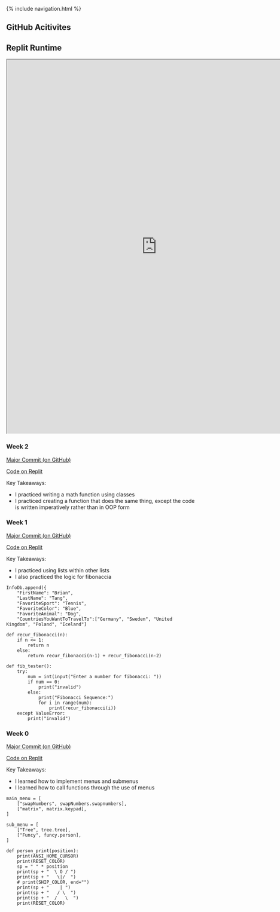 {% include navigation.html %}

## GitHub Acitivites

## Replit Runtime

<iframe height="1000px" width="800px" src="https://replit.com/@bgt072105/curly-ladle?lite=true#main.py"></iframe>

### Week 2
[Major Commit (on GitHub)]()

[Code on Replit](https://replit.com/join/shwebjagoo-bgt072105)

Key Takeaways:
* I practiced writing a math function using classes
* I practiced creating a function that does the same thing, except the code is written imperatively rather than in OOP form



### Week 1
[Major Commit (on GitHub)](https://github.com/bgt072105/curly-ladle/commit/421a528084577742ca3caa54ae8882048602d509)

[Code on Replit](https://replit.com/join/shwebjagoo-bgt072105)

Key Takeaways:
* I practiced using lists within other lists
* I also practiced the logic for fibonaccia

```
InfoDb.append({
    "FirstName": "Brian",
    "LastName": "Tang",
    "FavoriteSport": "Tennis",
    "FavoriteColor": "Blue",
    "FavoriteAnimal": "Dog",
    "CountriesYouWantToTravelTo":["Germany", "Sweden", "United Kingdom", "Poland", "Iceland"]
```
```
def recur_fibonacci(n):
    if n <= 1:
        return n
    else:
        return recur_fibonacci(n-1) + recur_fibonacci(n-2)

def fib_tester():
    try:
        num = int(input("Enter a number for fibonacci: "))
        if num == 0:
            print("invalid")
        else:
            print("Fibonacci Sequence:")
            for i in range(num):
                print(recur_fibonacci(i))
    except ValueError:
        print("invalid")
```

### Week 0
[Major Commit (on GitHub)](https://github.com/bgt072105/curly-ladle/commit/76c23152314b69f9234e98475552dedd69916de0)

[Code on Replit](https://replit.com/join/shwebjagoo-bgt072105)

Key Takeaways:
* I learned how to implement menus and submenus
* I learned how to call functions through the use of menus

```
main_menu = [
    ["swapNumbers", swapNumbers.swapnumbers],
    ["matrix", matrix.keypad],
]

sub_menu = [
    ["Tree", tree.tree],
    ["Funcy", funcy.person],
]
```
```
def person_print(position):
    print(ANSI_HOME_CURSOR)
    print(RESET_COLOR)
    sp = " " * position
    print(sp + "  \ O / ")
    print(sp + "   \|/  ")
    # print(SHIP_COLOR, end="")
    print(sp + "    | ")
    print(sp + "   / \  ")
    print(sp + "  /   \  ")
    print(RESET_COLOR)
 ```
